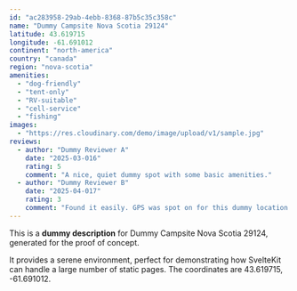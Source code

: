 ```yaml
---
id: "ac283958-29ab-4ebb-8368-87b5c35c358c"
name: "Dummy Campsite Nova Scotia 29124"
latitude: 43.619715
longitude: -61.691012
continent: "north-america"
country: "canada"
region: "nova-scotia"
amenities:
  - "dog-friendly"
  - "tent-only"
  - "RV-suitable"
  - "cell-service"
  - "fishing"
images:
  - "https://res.cloudinary.com/demo/image/upload/v1/sample.jpg"
reviews:
  - author: "Dummy Reviewer A"
    date: "2025-03-016"
    rating: 5
    comment: "A nice, quiet dummy spot with some basic amenities."
  - author: "Dummy Reviewer B"
    date: "2025-04-017"
    rating: 3
    comment: "Found it easily. GPS was spot on for this dummy location."
---
```


This is a **dummy description** for Dummy Campsite Nova Scotia 29124, generated for the proof of concept.

It provides a serene environment, perfect for demonstrating how SvelteKit can handle a large number of static pages. The coordinates are 43.619715, -61.691012.
